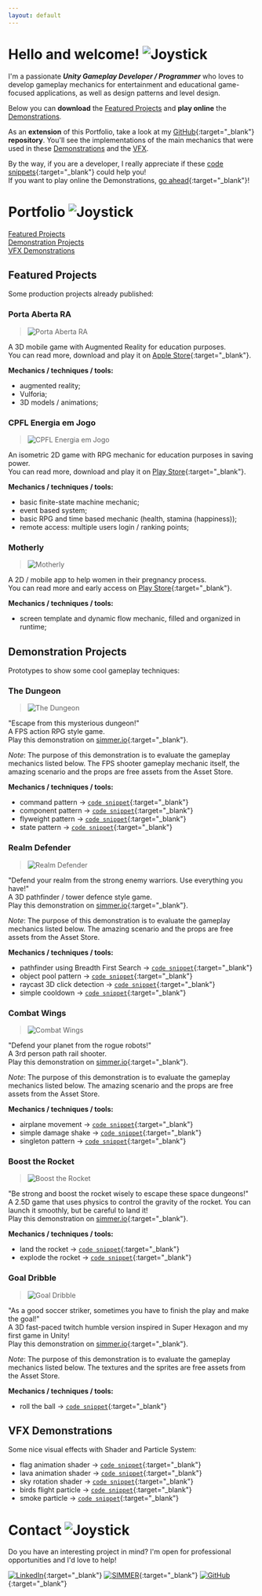 ```yaml
---
layout: default
---
```


# Hello and welcome! ![Joystick](./images/joystick.png)

I'm a passionate _**Unity Gameplay Developer / Programmer**_ who loves to develop gameplay mechanics for entertainment and educational game-focused applications, as well as design patterns and level design.

Below you can **download** the [Featured Projects](#featured-projects) and **play online** the [Demonstrations](#demonstration-projects).

As an **extension** of this Portfolio, take a look at my [GitHub](https://github.com/alissin/little-big-tips){:target="_blank"} **repository**. You'll see the implementations of the main mechanics that were used in these [Demonstrations](#demonstration-projects) and the [VFX](#vfx-demonstrations).

By the way, if you are a developer, I really appreciate if these [code snippets](https://github.com/alissin/little-big-tips){:target="_blank"} could help you!<br/>
If you want to play online the Demonstrations, [go ahead](https://simmer.io/@alissin){:target="_blank"}!

# Portfolio ![Joystick](./images/joystick.png)

[Featured Projects](#featured-projects)<br/>
[Demonstration Projects](#demonstration-projects)<br/>
[VFX Demonstrations](#vfx-demonstrations)

## Featured Projects

Some production projects already published:

###	Porta Aberta RA

> ![Porta Aberta RA](./featured-projects/porta-aberta-ra.png)

A 3D mobile game with Augmented Reality for education purposes.<br/>
You can read more, download and play it on [Apple Store](https://apps.apple.com/us/app/porta-aberta-ra/id1464966853){:target="_blank"}.

**Mechanics / techniques / tools:**
* augmented reality;
* Vulforia;
* 3D models / animations;

### CPFL Energia em Jogo

> ![CPFL Energia em Jogo](./featured-projects/cpfl-energia-em-jogo.png)

An isometric 2D game with RPG mechanic for education purposes in saving power.<br/>
You can read more, download and play it on [Play Store](https://play.google.com/store/apps/details?id=br.com.energiaemjogo.cpfl){:target="_blank"}.

**Mechanics / techniques / tools:**
* basic finite-state machine mechanic;
* event based system;
* basic RPG and time based mechanic (health, stamina (happiness));
* remote access: multiple users login / ranking points;

### Motherly

> ![Motherly](./featured-projects/motherly.png)

A 2D / mobile app to help women in their pregnancy process.<br/>
You can read more and early access on [Play Store](https://play.google.com/store/apps/details?id=com.perugluglu.motherly){:target="_blank"}.

**Mechanics / techniques / tools:**
* screen template and dynamic flow mechanic, filled and organized in runtime;

## Demonstration Projects

Prototypes to show some cool gameplay techniques:

###	The Dungeon

> ![The Dungeon](./demonstration-projects/the-dungeon.png)

"Escape from this mysterious dungeon!"<br/>
A FPS action RPG style game.<br/>
Play this demonstration on [simmer.io](https://simmer.io/@alissin/the-dungeon){:target="_blank"}.

_Note_: The purpose of this demonstration is to evaluate the gameplay mechanics listed below. The FPS shooter gameplay mechanic itself, the amazing scenario and the props are free assets from the Asset Store.

**Mechanics / techniques / tools:**
* command pattern -> [`code snippet`](https://github.com/alissin/little-big-tips/tree/master/_pattern-algorithm/command){:target="_blank"}
* component pattern -> [`code snippet`](https://github.com/alissin/little-big-tips/tree/master/_pattern-algorithm/component){:target="_blank"}
* flyweight pattern -> [`code snippet`](https://github.com/alissin/little-big-tips/tree/master/_pattern-algorithm/flyweight){:target="_blank"}
* state pattern -> [`code snippet`](https://github.com/alissin/little-big-tips/tree/master/_pattern-algorithm/state){:target="_blank"}

###	Realm Defender

> ![Realm Defender](./demonstration-projects/realm-defender.png)

"Defend your realm from the strong enemy warriors. Use everything you have!"<br/>
A 3D pathfinder / tower defence style game.<br/>
Play this demonstration on [simmer.io](https://simmer.io/@alissin/realm-defender){:target="_blank"}.

_Note_: The purpose of this demonstration is to evaluate the gameplay mechanics listed below. The amazing scenario and the props are free assets from the Asset Store.

**Mechanics / techniques / tools:**
* pathfinder using Breadth First Search -> [`code snippet`](https://github.com/alissin/little-big-tips/tree/master/_pattern-algorithm/breadth-first-search){:target="_blank"}
* object pool pattern -> [`code snippet`](https://github.com/alissin/little-big-tips/tree/master/_pattern-algorithm/object-pool){:target="_blank"}
* raycast 3D click detection -> [`code snippet`](https://github.com/alissin/little-big-tips/tree/master/raycast-3D-click-detection){:target="_blank"}
* simple cooldown -> [`code snippet`](https://github.com/alissin/little-big-tips/tree/master/simple-cooldown){:target="_blank"}

###	Combat Wings

> ![Combat Wings](./demonstration-projects/combat-wings.png)

"Defend your planet from the rogue robots!"<br/>
A 3rd person path rail shooter.<br/>
Play this demonstration on [simmer.io](https://simmer.io/@alissin/combat-wings){:target="_blank"}.

_Note_: The purpose of this demonstration is to evaluate the gameplay mechanics listed below. The amazing scenario and the props are free assets from the Asset Store.

**Mechanics / techniques / tools:**
* airplane movement -> [`code snippet`](https://github.com/alissin/little-big-tips/tree/master/airplane-movement){:target="_blank"}
* simple damage shake -> [`code snippet`](https://github.com/alissin/little-big-tips/tree/master/simple-damage-shake){:target="_blank"}
* singleton pattern -> [`code snippet`](https://github.com/alissin/little-big-tips/tree/master/_pattern-algorithm/singleton){:target="_blank"}

###	Boost the Rocket

> ![Boost the Rocket](./demonstration-projects/boost-the-rocket.png)

"Be strong and boost the rocket wisely to escape these space dungeons!"<br/>
A 2.5D game that uses physics to control the gravity of the rocket. You can launch it smoothly, but be careful to land it!<br/>
Play this demonstration on [simmer.io](https://simmer.io/@alissin/boost-the-rocket){:target="_blank"}.

**Mechanics / techniques / tools:**
* land the rocket -> [`code snippet`](https://github.com/alissin/little-big-tips/tree/master/land-the-rocket){:target="_blank"}
* explode the rocket -> [`code snippet`](https://github.com/alissin/little-big-tips/tree/master/explode-the-rocket){:target="_blank"}

###	Goal Dribble

> ![Goal Dribble](./demonstration-projects/goal-dribble.png)

"As a good soccer striker, sometimes you have to finish the play and make the goal!"<br/>
A 3D fast-paced twitch humble version inspired in Super Hexagon and my first game in Unity!<br/>
Play this demonstration on [simmer.io](https://simmer.io/@alissin/goal-dribble){:target="_blank"}.

_Note_: The purpose of this demonstration is to evaluate the gameplay mechanics listed below. The textures and the sprites are free assets from the Asset Store.

**Mechanics / techniques / tools:**
* roll the ball -> [`code snippet`](https://github.com/alissin/little-big-tips/tree/master/roll-the-ball){:target="_blank"}

## VFX Demonstrations

Some nice visual effects with Shader and Particle System:

* flag animation shader -> [`code snippet`](https://github.com/alissin/little-big-tips/tree/master/_vfx/flag-animation-shader){:target="_blank"}
* lava animation shader -> [`code snippet`](https://github.com/alissin/little-big-tips/tree/master/_vfx/lava-animation-shader){:target="_blank"}
* sky rotation shader -> [`code snippet`](https://github.com/alissin/little-big-tips/tree/master/_vfx/sky-rotation-shader){:target="_blank"}
* birds flight particle -> [`code snippet`](https://github.com/alissin/little-big-tips/tree/master/_vfx/birds-flight-particle){:target="_blank"}
* smoke particle -> [`code snippet`](https://github.com/alissin/little-big-tips/tree/master/_vfx/smoke-particle){:target="_blank"}

# Contact ![Joystick](./images/joystick.png)

Do you have an interesting project in mind? I'm open for professional opportunities and I'd love to help!

[![LinkedIn](./images/contact_linkedin.png)](https://linkedin.com/in/alissin){:target="_blank"}
[![SIMMER](./images/contact_simmer.png)](https://simmer.io/@alissin){:target="_blank"}
[![GitHub](./images/contact_github.png)](https://github.com/alissin/little-big-tips){:target="_blank"}

[comment]: <[![YouTube](./images/contact_youtube.png)](https://www.youtube.com/alissinsilva/){:target="_blank"}>